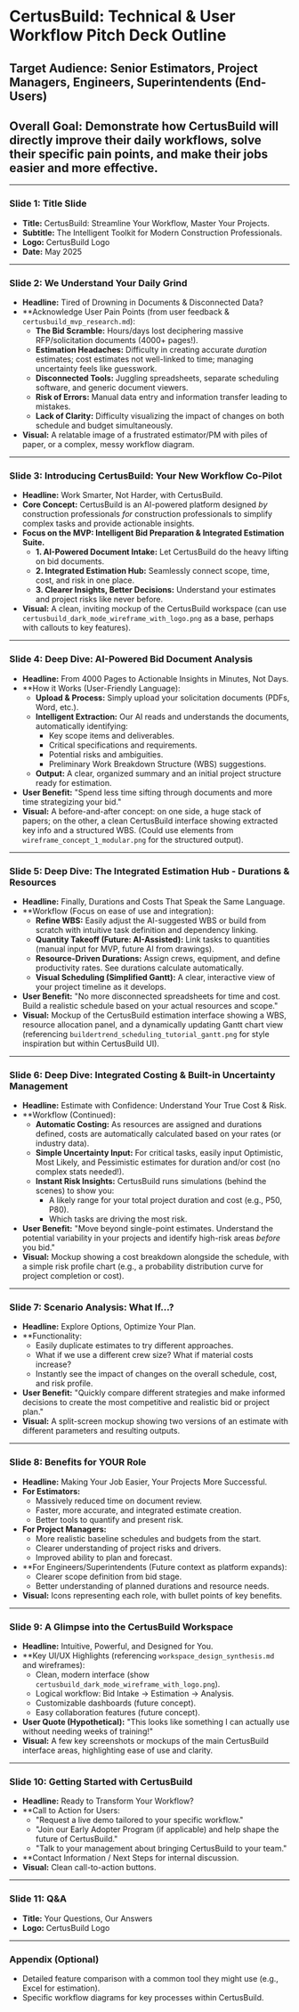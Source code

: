 # CertusBuild: Technical & User Workflow Pitch Deck Outline

## Target Audience: Senior Estimators, Project Managers, Engineers, Superintendents (End-Users)

## Overall Goal: Demonstrate how CertusBuild will directly improve their daily workflows, solve their specific pain points, and make their jobs easier and more effective.

---

### Slide 1: Title Slide

*   **Title:** CertusBuild: Streamline Your Workflow, Master Your Projects.
*   **Subtitle:** The Intelligent Toolkit for Modern Construction Professionals.
*   **Logo:** CertusBuild Logo
*   **Date:** May 2025

---

### Slide 2: We Understand Your Daily Grind

*   **Headline:** Tired of Drowning in Documents & Disconnected Data?
*   **Acknowledge User Pain Points (from user feedback & `certusbuild_mvp_research.md`):
    *   **The Bid Scramble:** Hours/days lost deciphering massive RFP/solicitation documents (4000+ pages!).
    *   **Estimation Headaches:** Difficulty in creating accurate *duration* estimates; cost estimates not well-linked to time; managing uncertainty feels like guesswork.
    *   **Disconnected Tools:** Juggling spreadsheets, separate scheduling software, and generic document viewers.
    *   **Risk of Errors:** Manual data entry and information transfer leading to mistakes.
    *   **Lack of Clarity:** Difficulty visualizing the impact of changes on both schedule and budget simultaneously.
*   **Visual:** A relatable image of a frustrated estimator/PM with piles of paper, or a complex, messy workflow diagram.

---

### Slide 3: Introducing CertusBuild: Your New Workflow Co-Pilot

*   **Headline:** Work Smarter, Not Harder, with CertusBuild.
*   **Core Concept:** CertusBuild is an AI-powered platform designed *by* construction professionals *for* construction professionals to simplify complex tasks and provide actionable insights.
*   **Focus on the MVP: Intelligent Bid Preparation & Integrated Estimation Suite.**
    *   **1. AI-Powered Document Intake:** Let CertusBuild do the heavy lifting on bid documents.
    *   **2. Integrated Estimation Hub:** Seamlessly connect scope, time, cost, and risk in one place.
    *   **3. Clearer Insights, Better Decisions:** Understand your estimates and project risks like never before.
*   **Visual:** A clean, inviting mockup of the CertusBuild workspace (can use `certusbuild_dark_mode_wireframe_with_logo.png` as a base, perhaps with callouts to key features).

---

### Slide 4: Deep Dive: AI-Powered Bid Document Analysis

*   **Headline:** From 4000 Pages to Actionable Insights in Minutes, Not Days.
*   **How it Works (User-Friendly Language):
    *   **Upload & Process:** Simply upload your solicitation documents (PDFs, Word, etc.).
    *   **Intelligent Extraction:** Our AI reads and understands the documents, automatically identifying:
        *   Key scope items and deliverables.
        *   Critical specifications and requirements.
        *   Potential risks and ambiguities.
        *   Preliminary Work Breakdown Structure (WBS) suggestions.
    *   **Output:** A clear, organized summary and an initial project structure ready for estimation.
*   **User Benefit:** "Spend less time sifting through documents and more time strategizing your bid."
*   **Visual:** A before-and-after concept: on one side, a huge stack of papers; on the other, a clean CertusBuild interface showing extracted key info and a structured WBS. (Could use elements from `wireframe_concept_1_modular.png` for the structured output).

---

### Slide 5: Deep Dive: The Integrated Estimation Hub - Durations & Resources

*   **Headline:** Finally, Durations and Costs That Speak the Same Language.
*   **Workflow (Focus on ease of use and integration):
    *   **Refine WBS:** Easily adjust the AI-suggested WBS or build from scratch with intuitive task definition and dependency linking.
    *   **Quantity Takeoff (Future: AI-Assisted):** Link tasks to quantities (manual input for MVP, future AI from drawings).
    *   **Resource-Driven Durations:** Assign crews, equipment, and define productivity rates. See durations calculate automatically.
    *   **Visual Scheduling (Simplified Gantt):** A clear, interactive view of your project timeline as it develops.
*   **User Benefit:** "No more disconnected spreadsheets for time and cost. Build a realistic schedule based on your actual resources and scope."
*   **Visual:** Mockup of the CertusBuild estimation interface showing a WBS, resource allocation panel, and a dynamically updating Gantt chart view (referencing `buildertrend_scheduling_tutorial_gantt.png` for style inspiration but within CertusBuild UI).

---

### Slide 6: Deep Dive: Integrated Costing & Built-in Uncertainty Management

*   **Headline:** Estimate with Confidence: Understand Your True Cost & Risk.
*   **Workflow (Continued):
    *   **Automatic Costing:** As resources are assigned and durations defined, costs are automatically calculated based on your rates (or industry data).
    *   **Simple Uncertainty Input:** For critical tasks, easily input Optimistic, Most Likely, and Pessimistic estimates for duration and/or cost (no complex stats needed!).
    *   **Instant Risk Insights:** CertusBuild runs simulations (behind the scenes) to show you:
        *   A likely range for your total project duration and cost (e.g., P50, P80).
        *   Which tasks are driving the most risk.
*   **User Benefit:** "Move beyond single-point estimates. Understand the potential variability in your projects and identify high-risk areas *before* you bid."
*   **Visual:** Mockup showing a cost breakdown alongside the schedule, with a simple risk profile chart (e.g., a probability distribution curve for project completion or cost).

---

### Slide 7: Scenario Analysis: What If...?

*   **Headline:** Explore Options, Optimize Your Plan.
*   **Functionality:
    *   Easily duplicate estimates to try different approaches.
    *   What if we use a different crew size? What if material costs increase?
    *   Instantly see the impact of changes on the overall schedule, cost, and risk profile.
*   **User Benefit:** "Quickly compare different strategies and make informed decisions to create the most competitive and realistic bid or project plan."
*   **Visual:** A split-screen mockup showing two versions of an estimate with different parameters and resulting outputs.

---

### Slide 8: Benefits for YOUR Role

*   **Headline:** Making Your Job Easier, Your Projects More Successful.
*   **For Estimators:**
    *   Massively reduced time on document review.
    *   Faster, more accurate, and integrated estimate creation.
    *   Better tools to quantify and present risk.
*   **For Project Managers:**
    *   More realistic baseline schedules and budgets from the start.
    *   Clearer understanding of project risks and drivers.
    *   Improved ability to plan and forecast.
*   **For Engineers/Superintendents (Future context as platform expands):
    *   Clearer scope definition from bid stage.
    *   Better understanding of planned durations and resource needs.
*   **Visual:** Icons representing each role, with bullet points of key benefits.

---

### Slide 9: A Glimpse into the CertusBuild Workspace

*   **Headline:** Intuitive, Powerful, and Designed for You.
*   **Key UI/UX Highlights (referencing `workspace_design_synthesis.md` and wireframes):
    *   Clean, modern interface (show `certusbuild_dark_mode_wireframe_with_logo.png`).
    *   Logical workflow: Bid Intake -> Estimation -> Analysis.
    *   Customizable dashboards (future concept).
    *   Easy collaboration features (future concept).
*   **User Quote (Hypothetical):** "This looks like something I can actually use without needing weeks of training!"
*   **Visual:** A few key screenshots or mockups of the main CertusBuild interface areas, highlighting ease of use and clarity.

---

### Slide 10: Getting Started with CertusBuild

*   **Headline:** Ready to Transform Your Workflow?
*   **Call to Action for Users:
    *   "Request a live demo tailored to your specific workflow."
    *   "Join our Early Adopter Program (if applicable) and help shape the future of CertusBuild."
    *   "Talk to your management about bringing CertusBuild to your team."
*   **Contact Information / Next Steps for internal discussion.
*   **Visual:** Clean call-to-action buttons.

---

### Slide 11: Q&A

*   **Title:** Your Questions, Our Answers
*   **Logo:** CertusBuild Logo

---

### Appendix (Optional)

*   Detailed feature comparison with a common tool they might use (e.g., Excel for estimation).
*   Specific workflow diagrams for key processes within CertusBuild.